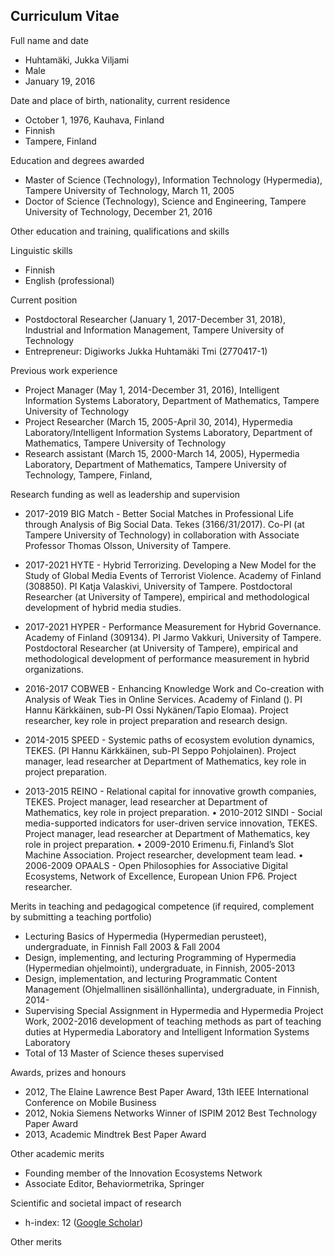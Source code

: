 ## Curriculum Vitae ##

Full name and date

* Huhtamäki, Jukka Viljami
* Male
* January 19, 2016

Date and place of birth, nationality, current residence

* October 1, 1976, Kauhava, Finland
* Finnish
* Tampere, Finland

Education and degrees awarded

* Master of Science (Technology), Information Technology (Hypermedia), Tampere University of Technology, March 11, 2005
* Doctor of Science (Technology), Science and Engineering, Tampere University of Technology, December 21, 2016

Other education and training, qualifications and skills
<!-- other studies aiming at a degree, qualifications or supplementary education and training: name of educational or training programme, extent of education and training, organiser, start and completion (estimated) date of education or training
other skills -->

Linguistic skills

* Finnish
* English (professional)

Current position

*	Postdoctoral Researcher (January 1, 2017-December 31, 2018), Industrial and Information Management, Tampere University of Technology
*	Entrepreneur: Digiworks Jukka Huhtamäki Tmi (2770417-1)
<!-- https://tietopalvelu.ytj.fi/yritystiedot.aspx?yavain=2632417&tarkiste=DA9769530B0B837779FF656156191C04D5DE41F1 -->

Previous work experience

* Project Manager (May 1, 2014-December 31, 2016), Intelligent Information Systems Laboratory, Department of Mathematics, Tampere University of Technology
* Project Researcher (March 15, 2005-April 30, 2014), Hypermedia Laboratory/Intelligent Information Systems Laboratory, Department of Mathematics, Tampere University of Technology
* Research assistant (March 15, 2000-March 14, 2005), Hypermedia Laboratory, Department of Mathematics, Tampere University of Technology, Tampere, Finland,

Research funding as well as leadership and supervision

<!--
Hyper: 1.9.2017–31.8.2021

-->

<!-- 1.9.2017-30.11.2019 -->
<!--  300 000 EUR -->
* 2017-2019 BIG Match - Better Social Matches in Professional Life through Analysis of Big Social Data. Tekes (3166/31/2017). Co-PI (at Tampere University of Technology) in collaboration with Associate Professor Thomas Olsson, University of Tampere.

<!-- 01.09.2017 - 31.08.2021 -->
<!-- 309 180 EUR -->
* 2017-2021 HYTE - Hybrid Terrorizing. Developing a New Model for the Study of Global Media Events of Terrorist Violence. Academy of Finland (308850). PI Katja Valaskivi, University of Tampere. Postdoctoral Researcher (at University of Tampere), empirical and methodological development of hybrid media studies.

<!-- 01.09.2017 - 31.08.2021 -->
<!-- 480 000 EUR -->
* 2017-2021 HYPER - Performance Measurement for Hybrid Governance. Academy of Finland  (309134). PI Jarmo Vakkuri, University of Tampere. Postdoctoral Researcher (at University of Tampere), empirical and methodological development of performance measurement in hybrid organizations.

*	2016-2017 COBWEB - Enhancing Knowledge Work and Co-creation with Analysis of Weak Ties in Online Services. Academy of Finland (). PI Hannu Kärkkäinen, sub-PI Ossi Nykänen/Tapio Elomaa). Project researcher, key role in project preparation and research design.
*	2014-2015 SPEED - Systemic paths of ecosystem evolution dynamics, TEKES. (PI Hannu Kärkkäinen, sub-PI Seppo Pohjolainen). Project manager, lead researcher at Department of Mathematics, key role in project preparation.
*	2013-2015 REINO - Relational capital for innovative growth companies, TEKES. Project manager, lead researcher at Department of Mathematics, key role in project preparation.
•	2010-2012 SINDI - Social media-supported indicators for user-driven service innovation, TEKES. Project manager, lead researcher at Department of Mathematics, key role in project preparation.
•	2009-2010 Erimenu.fi, Finland’s Slot Machine Association. Project researcher, development team lead.
•	2006-2009 OPAALS - Open Philosophies for Associative Digital Ecosystems, Network of Excellence, European Union FP6. Project researcher.

Merits in teaching and pedagogical competence (if required, complement by submitting a teaching portfolio)

* Lecturing Basics of Hypermedia (Hypermedian perusteet), undergraduate, in Finnish Fall 2003 & Fall 2004
* Design, implementing, and lecturing Programming of Hypermedia (Hypermedian ohjelmointi), undergraduate, in Finnish, 2005-2013
* Design, implementation, and lecturing Programmatic Content Management (Ohjelmallinen sisällönhallinta), undergraduate, in Finnish, 2014-
* Supervising Special Assignment in Hypermedia and Hypermedia Project Work, 2002-2016
development of teaching methods as part of teaching duties at Hypermedia Laboratory and Intelligent Information Systems Laboratory
* Total of 13 Master of Science theses supervised

Awards, prizes and honours

* 2012, The Elaine Lawrence Best Paper Award, 13th IEEE International Conference on Mobile Business
* 2012, Nokia Siemens Networks Winner of ISPIM 2012 Best Technology Paper Award
* 2013, Academic Mindtrek Best Paper Award


Other academic merits
* Founding member of the Innovation Ecosystems Network
* Associate Editor, Behaviormetrika, Springer

<!-- positions as editor-in-chief, editor, or member of editorial boards of scientific and scholarly journals and publication series
referee for scientific and scholarly journals
administrative responsibilities at higher education institutions or at research organisations, responsibilities in the higher education community
invited keynote lectures abroad -->

Scientific and societal impact of research
* h-index: 12 ([Google Scholar](https://scholar.google.fi/citations?user=ZWiTwHQAAAAJ&hl=fi&oi=ao]))
<!-- total number of publications and, e.g., 10 most important and/or most cited publications according to a relevant database (a list of publications according to the Publication Type Classification used by the Ministry of Education, Science and Culture as a separate attachment)
artistic works and processes
merits related to the production and distribution of research results and research data
merits related to the application of research results
invention disclosures, patents and other commercialisation-related merits (e.g. spin-off companies and trademarks)
merits in science communication and expert assignments in the media -->


<!-- Positions of trust in society and other societal merits
significant positions of trust, expert duties and assignments (also research-based policy-advice tasks)
other social merits, honours, medals, decorations and Finnish military rank (optional) -->

Other merits

